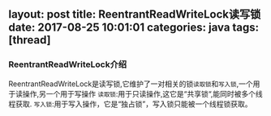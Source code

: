 layout: post
title: ReentrantReadWriteLock读写锁
date: 2017-08-25 10:01:01
categories: java
tags: [thread]
---
### ReentrantReadWriteLock介绍
ReentrantReadWriteLock是读写锁,它维护了一对相关的锁`读取锁`和`写入锁`,一个用于读操作,另一个用于写操作
`读取锁`:用于只读操作,这它是“共享锁“,能同时被多个线程获取.
`写入锁`:用于写入操作，它是“独占锁”，写入锁只能被一个线程锁获取。